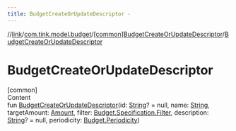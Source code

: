 ```yaml
---
title: BudgetCreateOrUpdateDescriptor -
---
```

//[link](../../index.md)/[com.tink.model.budget](../index.md)/[[common]BudgetCreateOrUpdateDescriptor](index.md)/[BudgetCreateOrUpdateDescriptor](-budget-create-or-update-descriptor.md)



# BudgetCreateOrUpdateDescriptor  
[common]  
Content  
fun [BudgetCreateOrUpdateDescriptor](-budget-create-or-update-descriptor.md)(id: [String](https://kotlinlang.org/api/latest/jvm/stdlib/kotlin/-string/index.html)? = null, name: [String](https://kotlinlang.org/api/latest/jvm/stdlib/kotlin/-string/index.html), targetAmount: [Amount](../../com.tink.model.misc/[common]-amount/index.md), filter: [Budget.Specification.Filter](../[common]-budget/-specification/-filter/index.md), description: [String](https://kotlinlang.org/api/latest/jvm/stdlib/kotlin/-string/index.html)? = null, periodicity: [Budget.Periodicity](../[common]-budget/-periodicity/index.md))  



